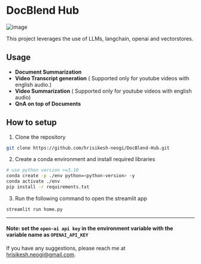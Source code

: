 # DocBlend Hub
![image](https://github.com/hrisikesh-neogi/DocBlend-Hub/assets/78023847/83f528ce-365b-4c17-ac0e-902ed26ae7d1)

This project leverages the use of LLMs, langchain, openai and vectorstores. 

## Usage
- **Document Summarization**
- **Video Transcript generation** ( Supported only for youtube videos with english audio.)
- **Video Summarization** ( Supported only for youtube videos with english audio)
- **QnA on top of Documents**

## How to setup
1. Clone the repository

```bash
git clone https://github.com/hrisikesh-neogi/DocBlend-Hub.git
```

2. Create a conda environment and install required libraries
```bash
# use python version >=3.10
conda create -p ./env python=<python-version> -y
conda activate ./env
pip install -r requirements.txt 
```
3. Run the following command to open the streamlit app
```bash
streamlit run home.py
```
****************************************************************
#### Note: set the `open-ai api key` in the environment variable with the variable name as `OPENAI_API_KEY`

If you have any suggestions, please reach me at hrisikesh.neogi@gmail.com.
